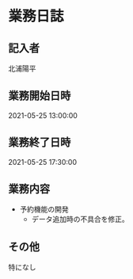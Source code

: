 # 業務日誌

## 記入者

北浦陽平

## 業務開始日時

2021-05-25 13:00:00

## 業務終了日時

2021-05-25 17:30:00

## 業務内容

- 予約機能の開発
	- データ追加時の不具合を修正。

## その他

特になし